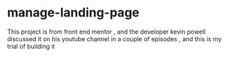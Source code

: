 # manage-landing-page
This project is from front end mentor , and the developer kevin powell discussed it on his youtube channel in a couple of episodes , and this is my trial of building it 
